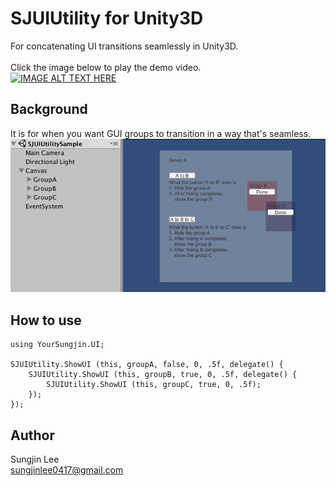 # SJUIUtility for Unity3D
For concatenating UI transitions seamlessly in Unity3D.<br>
<br>
Click the image below to play the demo video.<br>
[![IMAGE ALT TEXT HERE](https://img.youtube.com/vi/aevJOaQ7XhM/0.jpg)](https://youtu.be/aevJOaQ7XhM)

## Background
It is for when you want GUI groups to transition in a way that's seamless.
![image](ScreenCapture/UI%20hierarchy.png)

## How to use
```
using YourSungjin.UI;

SJUIUtility.ShowUI (this, groupA, false, 0, .5f, delegate() {
	SJUIUtility.ShowUI (this, groupB, true, 0, .5f, delegate() {
		SJUIUtility.ShowUI (this, groupC, true, 0, .5f); 
	});
});
```

## Author
Sungjin Lee<br> 
sungjinlee0417@gmail.com
